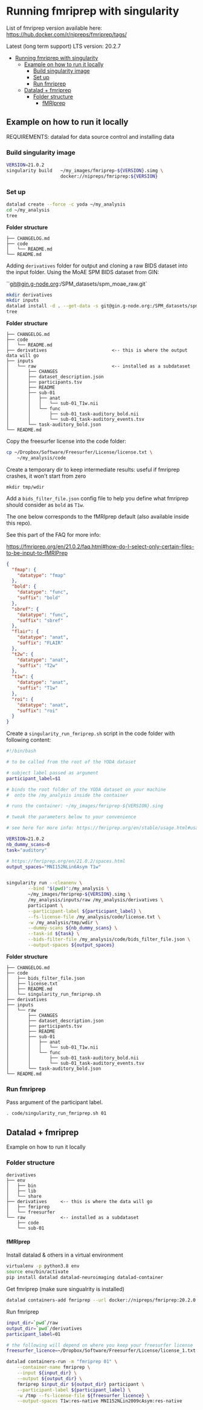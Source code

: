 # Running fmriprep with singularity

List of fmriprep version available here:
https://hub.docker.com/r/nipreps/fmriprep/tags/

Latest (long term support) LTS version: 20.2.7

- [Running fmriprep with singularity](#running-fmriprep-with-singularity)
  - [Example on how to run it locally](#example-on-how-to-run-it-locally)
    - [Build singularity image](#build-singularity-image)
    - [Set up](#set-up)
    - [Run fmriprep](#run-fmriprep)
  - [Datalad + fmriprep](#datalad--fmriprep)
    - [Folder structure](#folder-structure)
      - [fMRIprep](#fmriprep)

## Example on how to run it locally

REQUIREMENTS: datalad for data source control and installing data

### Build singularity image

```bash
VERSION=21.0.2
singularity build   ~/my_images/fmriprep-${VERSION}.simg \
                    docker://nipreps/fmriprep:${VERSION}
```

### Set up

```bash
datalad create --force -c yoda ~/my_analysis
cd ~/my_analysis
tree
```

**Folder structure**

```
├── CHANGELOG.md
├── code
│   └── README.md
└── README.md
```

Adding `derivatives` folder for output and cloning a raw BIDS dataset into the
input folder. Using the MoAE SPM BIDS dataset from GIN:

``git@gin.g-node.org:/SPM_datasets/spm_moae_raw.git`

```bash
mkdir derivatives
mkdir inputs
datalad install -d . --get-data -s git@gin.g-node.org:/SPM_datasets/spm_moae_raw.git inputs/raw
tree
```

**Folder structure**

```text
├── CHANGELOG.md
├── code
│   └── README.md
├── derivatives                        <-- this is where the output data will go
├── inputs
│   └── raw                            <-- installed as a subdataset
│       ├── CHANGES
│       ├── dataset_description.json
│       ├── participants.tsv
│       ├── README
│       ├── sub-01
│       │   ├── anat
│       │   │   └── sub-01_T1w.nii
│       │   └── func
│       │       ├── sub-01_task-auditory_bold.nii
│       │       └── sub-01_task-auditory_events.tsv
│       └── task-auditory_bold.json
└── README.md
```

Copy the freesurfer license into the code folder:

```bash
cp ~/Dropbox/Software/Freesurfer/License/license.txt \
	~/my_analysis/code
```

Create a temporary dir to keep intermediate results: useful if fmriprep crashes,
it won't start from zero

```
mkdir tmp/wdir
```

Add a `bids_filter_file.json` config file to help you define what fmriprep
should consider as `bold` as `T1w`.

The one below corresponds to the fMRIprep default (also available inside this
repo).

See this part of the FAQ for more info:

https://fmriprep.org/en/21.0.2/faq.html#how-do-I-select-only-certain-files-to-be-input-to-fMRIPrep

```JSON
{
  "fmap": {
    "datatype": "fmap"
  },
  "bold": {
    "datatype": "func",
    "suffix": "bold"
  },
  "sbref": {
    "datatype": "func",
    "suffix": "sbref"
  },
  "flair": {
    "datatype": "anat",
    "suffix": "FLAIR"
  },
  "t2w": {
    "datatype": "anat",
    "suffix": "T2w"
  },
  "t1w": {
    "datatype": "anat",
    "suffix": "T1w"
  },
  "roi": {
    "datatype": "anat",
    "suffix": "roi"
  }
}
```

Create a `singularity_run_fmriprep.sh` script in the code folder with following
content:

```bash
#!/bin/bash

# to be called from the root of the YODA dataset

# subject label passed as argument
participant_label=$1

# binds the root folder of the YODA dataset on your machine
#  onto the /my_analysis inside the container

# runs the container: ~/my_images/fmriprep-${VERSION}.sing

# tweak the parameters below to your convenience

# see here for more info: https://fmriprep.org/en/stable/usage.html#usage-notes

VERSION=21.0.2
nb_dummy_scans=0
task="auditory"

# https://fmriprep.org/en/21.0.2/spaces.html
output_spaces="MNI152NLin6Asym T1w"


singularity run --cleanenv \
        --bind "$(pwd)":/my_analysis \
        ~/my_images/fmriprep-${VERSION}.simg \
        /my_analysis/inputs/raw /my_analysis/derivatives \
        participant \
        --participant-label ${participant_label} \
        --fs-license-file /my_analysis/code/license.txt \
        -w /my_analysis/tmp/wdir \
        --dummy-scans ${nb_dummy_scans} \
        --task-id ${task} \
        --bids-filter-file /my_analysis/code/bids_filter_file.json \
        --output-spaces ${output_spaces}
```

**Folder structure**

```text
├── CHANGELOG.md
├── code
│   ├── bids_filter_file.json
│   ├── license.txt
│   ├── README.md
│   └── singularity_run_fmriprep.sh
├── derivatives
├── inputs
│   └── raw
│       ├── CHANGES
│       ├── dataset_description.json
│       ├── participants.tsv
│       ├── README
│       ├── sub-01
│       │   ├── anat
│       │   │   └── sub-01_T1w.nii
│       │   └── func
│       │       ├── sub-01_task-auditory_bold.nii
│       │       └── sub-01_task-auditory_events.tsv
│       └── task-auditory_bold.json
└── README.md
```

### Run fmriprep

Pass argument of the participant label.

```bash
. code/singularity_run_fmriprep.sh 01
```

<!--

```bash
#!/bin/bash
#-------------------------------------------
#SBATCH -J fmriprep
#SBATCH --account=def-flepore
#SBATCH --time=3:00:00
#SBATCH -n 1
#SBATCH --cpus-per-task=4
#SBATCH --mem-per-cpu=8G
#SBATCH --mail-user=michele.maclean@umontreal.ca
#SBATCH --mail-type=BEGIN
#SBATCH --mail-type=END
#SBATCH --mail-type=FAIL
#SBATCH --mail-type=REQUEUE
#SBATCH --mail-type=ALL
# ------------------------------------------

source ~/venv_datalad/bin/activate
module load git-annex/8.20200810
module load freesurfer/5.3.0
module load singularity/3.8

cd
# run the fmriprep job with singularity
singularity run --cleanenv /home/mmaclean/projects/def-flepore/mmaclean/parallel_analysis/containers/images/bids/bids-fmriprep--21.0.1.sing /home/mmaclean/projects/def-flepore/mmaclean/CVI-raw /home/mmaclean/projects/def-flepore/mmaclean/preprocessing participant --participant-label CTL17 --fs-license-file /home/mmaclean/projects/def-flepore/mmaclean/license/freesurfer.txt --skip_bids_validation --notrack
``` -->


## Datalad + fmriprep

Example on how to run it locally

### Folder structure

```
derivatives
├── env
│   ├── bin
│   ├── lib
│   └── share
├── derivatives     <-- this is where the data will go
│   ├── fmriprep
│   └── freesurfer
└── raw             <-- installed as a subdataset
    ├── code
    └── sub-01
```

#### fMRIprep

Install datalad & others in a virtual environment

```bash
virtualenv -p python3.8 env
source env/bin/activate
pip install datalad datalad-neuroimaging datalad-container
```

Get fmriprep (make sure singualrity is installed)

```bash
datalad containers-add fmriprep --url docker://nipreps/fmriprep:20.2.0
```

Run fmriprep

```bash
input_dir=`pwd`/raw
output_dir=`pwd`/derivatives
participant_label=01

# the following will depend on where you keep your freesurfer license
freesurfer_licence=~/Dropbox/Software/Freesurfer/License/license_1.txt

datalad containers-run -m "fmriprep 01" \
	--container-name fmriprep \
	--input ${input_dir} \
	--output ${output_dir} \
    fmriprep $input_dir ${output_dir} participant \
	--participant-label ${participant_label} \
	-w /tmp --fs-license-file ${freesurfer_licence} \
    --output-spaces T1w:res-native MNI152NLin2009cAsym:res-native
```
